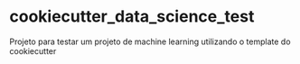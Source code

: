 # cookiecutter_data_science_test
Projeto para testar um projeto de machine learning utilizando o template do cookiecutter
